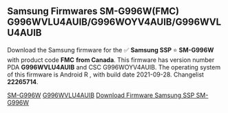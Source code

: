 <h2>Samsung Firmwares SM-G996W(FMC) G996WVLU4AUIB/G996WOYV4AUIB/G996WVLU4AUIB</h2>
Download the Samsung firmware for the ✅ <strong>Samsung SSP </strong> ⭐ <strong>SM-G996W</strong> with product code <strong>FMC</strong> <strong> from Canada</strong>. This firmware has version number PDA <strong>G996WVLU4AUIB</strong> and CSC G996WOYV4AUIB. The operating system of this firmware is Android R , with build date 2021-09-28. Changelist <strong>22265714</strong>.


[SM-G996W](https://samfirm.shop/samsung/model/SM-G996W)
[G996WVLU4AUIB](https://samfirm.shop/samsung/pda/G996WVLU4AUIB)
[Download Firmware Samsung SSP SM-G996W](https://samfirm.shop/samsung/firmware/460237)
